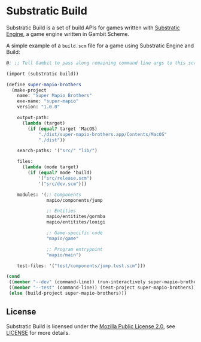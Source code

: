 # Substratic Build

Substratic Build is a set of build APIs for games written with [Substratic
Engine](https://github.com/substratic/engine), a game engine written in Gambit
Scheme.

A simple example of a `build.scm` file for a game using Substratic Engine and Build:

```scheme
@; ;; Tell Gambit to pass along remaining command line args to this script

(import (substratic build))

(define super-mapio-brothers
  (make-project
    name: "Super Mapio Brothers"
    exe-name: "super-mapio"
    version: "1.0.0"

    output-path:
      (lambda (target)
        (if (equal? target 'MacOS)
            "./dist/super-mapio-brothers.app/Contents/MacOS"
            "./dist"))

    search-paths: '("src/" "lib/")

    files:
      (lambda (mode target)
        (if (equal? mode 'build)
            '("src/release.scm")
            '("src/dev.scm")))

    modules: '(;; Components
               mapio/components/jump

               ;; Entities
               mapio/entitites/gormba
               mapio/entitites/looigi

               ;; Game-specific code
               "mapio/game"

               ;; Program entrypoint
               "mapio/main")

    test-files: '("test/components/jump.test.scm")))

(cond
 ((member "--dev" (command-line)) (run-interactively super-mapio-brothers))
 ((member "--test" (command-line)) (test-project super-mapio-brothers))
 (else (build-project super-mapio-brothers)))
```

## License

Substratic Build is licensed under the [Mozilla Public License
2.0](https://www.mozilla.org/MPL/2.0/), see [LICENSE](LICENSE) for more details.

